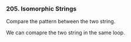 ### 205. Isomorphic Strings
Compare the pattern between the two string.

We can comapre the two string in the same loop.

